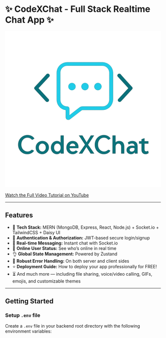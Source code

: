 # ✨ CodeXChat - Full Stack Realtime Chat App ✨

![Demo App](/frontend/public/generated-image.png)

[Watch the Full Video Tutorial on YouTube](https://youtu.be/ntKkVrQqBYY)

---

## Features

- 🌟 **Tech Stack:** MERN (MongoDB, Express, React, Node.js) + Socket.io + TailwindCSS + Daisy UI  
- 🎃 **Authentication & Authorization:** JWT-based secure login/signup  
- 👾 **Real-time Messaging:** Instant chat with Socket.io  
- 🚀 **Online User Status:** See who’s online in real time  
- 👌 **Global State Management:** Powered by Zustand  
- 🐞 **Robust Error Handling:** On both server and client sides  
- ⭐ **Deployment Guide:** How to deploy your app professionally for FREE!  
- ⏳ And much more — including file sharing, voice/video calling, GIFs, emojis, and customizable themes  

---

## Getting Started

### Setup `.env` file

Create a `.env` file in your backend root directory with the following environment variables:

